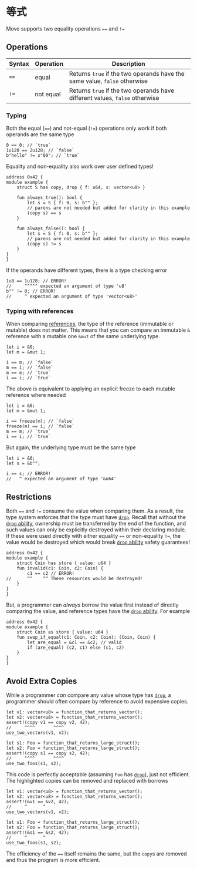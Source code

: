 # 等式

Move supports two equality operations `==` and `!=`

## Operations

| Syntax | Operation | Description                                                                 |
| ------ | --------- | --------------------------------------------------------------------------- |
| `==`   | equal     | Returns `true` if the two operands have the same value, `false` otherwise   |
| `!=`   | not equal | Returns `true` if the two operands have different values, `false` otherwise |

### Typing

Both the equal (`==`) and not-equal (`!=`) operations only work if both operands are the same type

```move
0 == 0; // `true`
1u128 == 2u128; // `false`
b"hello" != x"00"; // `true`
```

Equality and non-equality also work over user defined types!

```move=
address 0x42 {
module example {
    struct S has copy, drop { f: u64, s: vector<u8> }

    fun always_true(): bool {
        let s = S { f: 0, s: b"" };
        // parens are not needed but added for clarity in this example
        (copy s) == s
    }

    fun always_false(): bool {
        let s = S { f: 0, s: b"" };
        // parens are not needed but added for clarity in this example
        (copy s) != s
    }
}
}
```

If the operands have different types, there is a type checking error

```move
1u8 == 1u128; // ERROR!
//     ^^^^^ expected an argument of type 'u8'
b"" != 0; // ERROR!
//     ^ expected an argument of type 'vector<u8>'
```

### Typing with references

When comparing [references](./references.md), the type of the reference (immutable or mutable) does
not matter. This means that you can compare an immutable `&` reference with a mutable one `&mut` of
the same underlying type.

```move
let i = &0;
let m = &mut 1;

i == m; // `false`
m == i; // `false`
m == m; // `true`
i == i; // `true`
```

The above is equivalent to applying an explicit freeze to each mutable reference where needed

```move
let i = &0;
let m = &mut 1;

i == freeze(m); // `false`
freeze(m) == i; // `false`
m == m; // `true`
i == i; // `true`
```

But again, the underlying type must be the same type

```move
let i = &0;
let s = &b"";

i == s; // ERROR!
//   ^ expected an argument of type '&u64'
```

## Restrictions

Both `==` and `!=` consume the value when comparing them. As a result, the type system enforces that
the type must have [`drop`](./abilities.md). Recall that without the
[`drop` ability](./abilities.md), ownership must be transferred by the end of the function, and such
values can only be explicitly destroyed within their declaring module. If these were used directly
with either equality `==` or non-equality `!=`, the value would be destroyed which would break
[`drop` ability](./abilities.md) safety guarantees!

```move=
address 0x42 {
module example {
    struct Coin has store { value: u64 }
    fun invalid(c1: Coin, c2: Coin) {
        c1 == c2 // ERROR!
//      ^^    ^^ These resources would be destroyed!
    }
}
}
```

But, a programmer can _always_ borrow the value first instead of directly comparing the value, and
reference types have the [`drop` ability](./abilities.md). For example

```move=
address 0x42 {
module example {
    struct Coin as store { value: u64 }
    fun swap_if_equal(c1: Coin, c2: Coin): (Coin, Coin) {
        let are_equal = &c1 == &c2; // valid
        if (are_equal) (c2, c1) else (c1, c2)
    }
}
}
```

## Avoid Extra Copies

While a programmer _can_ compare any value whose type has [`drop`](./abilities.md), a programmer
should often compare by reference to avoid expensive copies.

```move=
let v1: vector<u8> = function_that_returns_vector();
let v2: vector<u8> = function_that_returns_vector();
assert!(copy v1 == copy v2, 42);
//     ^^^^       ^^^^
use_two_vectors(v1, v2);

let s1: Foo = function_that_returns_large_struct();
let s2: Foo = function_that_returns_large_struct();
assert!(copy s1 == copy s2, 42);
//     ^^^^       ^^^^
use_two_foos(s1, s2);
```

This code is perfectly acceptable (assuming `Foo` has [`drop`](./abilities.md)), just not efficient.
The highlighted copies can be removed and replaced with borrows

```move=
let v1: vector<u8> = function_that_returns_vector();
let v2: vector<u8> = function_that_returns_vector();
assert!(&v1 == &v2, 42);
//     ^      ^
use_two_vectors(v1, v2);

let s1: Foo = function_that_returns_large_struct();
let s2: Foo = function_that_returns_large_struct();
assert!(&s1 == &s2, 42);
//     ^      ^
use_two_foos(s1, s2);
```

The efficiency of the `==` itself remains the same, but the `copy`s are removed and thus the program
is more efficient.
